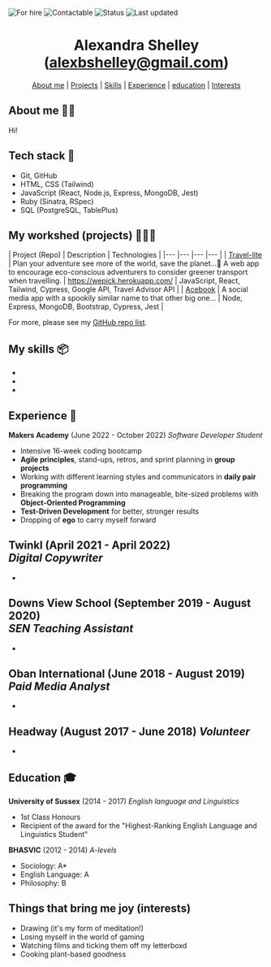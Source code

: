 ![For hire](img)
![Contactable](img)
![Status](img)
![Last updated](img)

<div align="center">

# Alexandra Shelley (alexbshelley@gmail.com) #

[About me](#about_me) | [Projects](#projects) | [Skills](#skills) | [Experience](#experience) | [education](#education) | [Interests](#interests) 

</div>

## <a name="about_me">About me 👩🏻</a>

Hi! 

## <a name="tech-stack">Tech stack 🤖</a> 
- Git, GitHub
- HTML, CSS (Tailwind)
- JavaScript (React, Node.js, Express, MongoDB, Jest)
- Ruby (Sinatra, RSpec)
- SQL (PostgreSQL, TablePlus)

## <a name="projects">My workshed (projects) 👩🏻‍💻</a>

| Project (Repo)   | Description | Technologies |
|---        |---          |---   |---           |
| [Travel-lite](https://github.com/Curtis-Turk/Travel-lite) | Plan your adventure see more of the world, save the planet...🌱 A web app to encourage eco-conscious adventurers to consider greener transport when travelling. | https://wepick.herokuapp.com/ | JavaScript, React, Tailwind, Cypress, Google API, Travel Advisor API |
| [Acebook](https://github.com/naomischlosser/acebook-node-slugs) | A social media app with a spookily similar name to that other big one... | Node, Express, MongoDB, Bootstrap, Cypress, Jest |

For more, please see my [GitHub repo list](https://github.com/alexandrashelley?tab=repositories).

## <a name="skills">My skills 📦</a>
- 
- 
- 

## <a name="experience">Experience 💼</a>

**Makers Academy** (June 2022 - October 2022)
*Software Developer Student*
- Intensive 16-week coding bootcamp
- **Agile principles**, stand-ups, retros, and sprint planning in **group projects**
- Working with different learning styles and communicators in **daily pair programming**
- Breaking the program down into manageable, bite-sized problems with **Object-Oriented Programming**
- **Test-Driven Development** for better, stronger results
- Dropping of **ego** to carry myself forward

**Twinkl** (April 2021 - April 2022)    
*Digital Copywriter*  
- 
- 

**Downs View School** (September 2019 - August 2020)   
*SEN Teaching Assistant*
- 
- 

**Oban International** (June 2018 - August 2019)
*Paid Media Analyst*
- 
- 

**Headway** (August 2017 - June 2018)
*Volunteer*
- 
- 

## <a name="education">Education 🎓</a>

**University of Sussex** (2014 - 2017)
*English language and Linguistics*
- 1st Class Honours
- Recipient of the award for the "Highest-Ranking English Language and Linguistics Student"

**BHASVIC** (2012 - 2014)
*A-levels*
- Sociology: A*
- English Language: A
- Philosophy: B
## <a name="interests">Things that bring me joy (interests)</a>

- Drawing (it's my form of meditation!)
- Losing myself in the world of gaming
- Watching films and ticking them off my letterboxd
- Cooking plant-based goodness